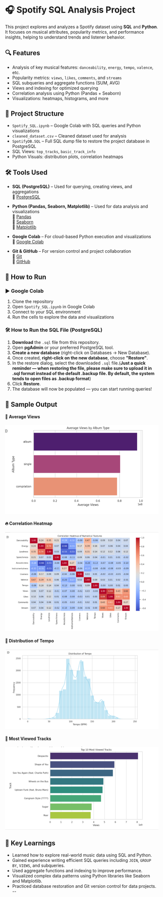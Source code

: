 # 🎧 Spotify SQL Analysis Project

This project explores and analyzes a Spotify dataset using **SQL** and **Python**. It focuses on musical attributes, popularity metrics, and performance insights, helping to understand trends and listener behavior.

## 🔍 Features

- Analysis of key musical features: `danceability`, `energy`, `tempo`, `valence`, etc.
- Popularity metrics: `views`, `likes`, `comments`, and `streams`
- SQL subqueries and aggregate functions (SUM, AVG)
- Views and indexing for optimized querying
- Correlation analysis using Python (Pandas + Seaborn)
- Visualizations: heatmaps, histograms, and more

## 📁 Project Structure

- `Spotify_SQL.ipynb` – Google Colab with SQL queries and Python visualizations  
- `cleaned_dataset.csv` – Cleaned dataset used for analysis  
- `SpotifyDB.SQL` – Full SQL dump file to restore the project database in PostgreSQL  
- SQL Views: `top_tracks`, `basic_track_info`  
- Python Visuals: distribution plots, correlation heatmaps  


## 🛠️ Tools Used

- **SQL (PostgreSQL)** – Used for querying, creating views, and aggregations  
  🔗 [PostgreSQL](https://www.postgresql.org/)

- **Python (Pandas, Seaborn, Matplotlib)** – Used for data analysis and visualizations  
  🔗 [Pandas](https://pandas.pydata.org/)  
  🔗 [Seaborn](https://seaborn.pydata.org/)  
  🔗 [Matplotlib](https://matplotlib.org/)

- **Google Colab** – For cloud-based Python execution and visualizations  
  🔗 [Google Colab](https://colab.research.google.com/)

- **Git & GitHub** – For version control and project collaboration  
  🔗 [Git](https://git-scm.com/)  
  🔗 [GitHub](https://github.com/)


## 🚀 How to Run

### ▶️ Google Colab
1. Clone the repository  
2. Open `Spotify_SQL.ipynb` in Google Colab 
3. Connect to your SQL environment  
4. Run the cells to explore the data and visualizations

### 🛠️ How to Run the SQL File (PostgreSQL)

1. **Download** the `.sql` file from this repository.
2. Open **pgAdmin** or your preferred PostgreSQL tool.
3. **Create a new database** (right-click on Databases → New Database).
4. Once created, **right-click on the new database**, choose **"Restore"**.
5. In the restore dialog, select the downloaded `.sql` file.(**Just a quick reminder — when restoring the file, please make sure to upload it in .sql format instead of the default .backup file. By default, the system tends to open files as .backup format**)
6. Click **Restore**.
7. The database will now be populated — you can start running queries!

## 📸 Sample Output

#### 🎯 Average Views
![Average Views](visualization/Average_Views.png)

#### 🔥 Correlation Heatmap
![Correlation Heatmap](visualization/Correlation_Heatmap.png)

#### 🎵 Distribution of Tempo
![Distribution of Tempo](visualization/Distribution_of_Tempo.png)

#### 👑 Most Viewed Tracks
![Most Viewed Tracks](visualization/Most_Viewed_Tracks.png)



## 🧠 Key Learnings

- Learned how to explore real-world music data using SQL and Python.
- Gained experience writing efficient SQL queries including `JOIN`, `GROUP BY`, `VIEWS`, and subqueries.
- Used aggregate functions and indexing to improve performance.
- Visualized complex data patterns using Python libraries like Seaborn and Matplotlib.
- Practiced database restoration and Git version control for data projects.
--
